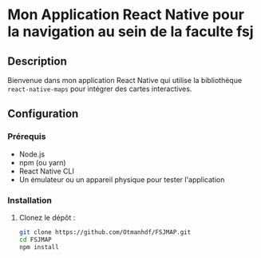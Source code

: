 # Mon Application React Native pour la navigation au sein de la faculte fsj

## Description
Bienvenue dans mon application React Native qui utilise la bibliothèque `react-native-maps` pour intégrer des cartes interactives.

## Configuration

### Prérequis
- Node.js
- npm (ou yarn)
- React Native CLI
- Un émulateur ou un appareil physique pour tester l'application

### Installation

1. Clonez le dépôt :
   ```bash
   git clone https://github.com/Otmanhdf/FSJMAP.git
   cd FSJMAP
   npm install
